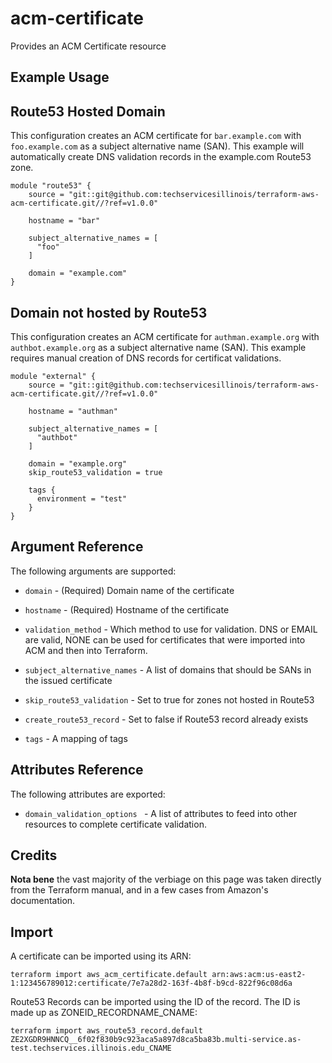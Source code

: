 # acm-certificate 

Provides an ACM Certificate resource

Example Usage
-----------------

Route53 Hosted Domain
---------------------

This configuration creates an ACM certificate for `bar.example.com` with `foo.example.com` as a subject 
alternative name (SAN). This example will automatically create DNS validation records in the example.com 
Route53 zone.

```hcl
module "route53" {
    source = "git::git@github.com:techservicesillinois/terraform-aws-acm-certificate.git//?ref=v1.0.0"

    hostname = "bar"

    subject_alternative_names = [
      "foo"
    ]

    domain = "example.com"
}
```

Domain not hosted by Route53
-----------------------------

This configuration creates an ACM certificate for `authman.example.org` with `authbot.example.org` as a subject 
alternative name (SAN). This example requires manual creation of DNS records for certificat validations.



```hcl
module "external" {
    source = "git::git@github.com:techservicesillinois/terraform-aws-acm-certificate.git//?ref=v1.0.0"

    hostname = "authman"

    subject_alternative_names = [ 
      "authbot"
    ]

    domain = "example.org"
    skip_route53_validation = true

    tags { 
      environment = "test"
    }
}
```

Argument Reference
-----------------

The following arguments are supported:

* `domain` - (Required) Domain name of the certificate

* `hostname` - (Required) Hostname of the certificate

* `validation_method` - Which method to use for validation. DNS or EMAIL are valid, NONE can be used for certificates that were imported into ACM and then into Terraform.

* `subject_alternative_names` - A list of domains that should be SANs in the issued certificate

* `skip_route53_validation` - Set to true for zones not hosted in Route53

* `create_route53_record` - Set to false if Route53 record already exists

* `tags` - A mapping of tags

Attributes Reference
--------------------

The following attributes are exported:

* `domain_validation_options ` - A list of attributes to feed into other resources to complete certificate validation. 

Credits
--------------------

**Nota bene** the vast majority of the verbiage on this page was
taken directly from the Terraform manual, and in a few cases from
Amazon's documentation.

Import
--------------------

A certificate can be imported using its ARN:

```
terraform import aws_acm_certificate.default arn:aws:acm:us-east2-1:123456789012:certificate/7e7a28d2-163f-4b8f-b9cd-822f96c08d6a
```


Route53 Records can be imported using the ID of the record. The ID is made up as ZONEID_RECORDNAME_CNAME:

```
terraform import aws_route53_record.default ZE2XGDR9HNNCQ__6f02f830b9c923aca5a897d8ca5ba83b.multi-service.as-test.techservices.illinois.edu_CNAME
```


